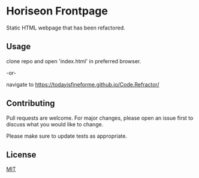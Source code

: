 # Horiseon Frontpage

Static HTML webpage that has been refactored.

## Usage

clone repo and open 'index.html' in preferred browser. 

-or-

navigate to https://todayisfineforme.github.io/Code.Refractor/ 

## Contributing
Pull requests are welcome. For major changes, please open an issue first to discuss what you would like to change.

Please make sure to update tests as appropriate.

## License
[MIT](https://choosealicense.com/licenses/mit/)

